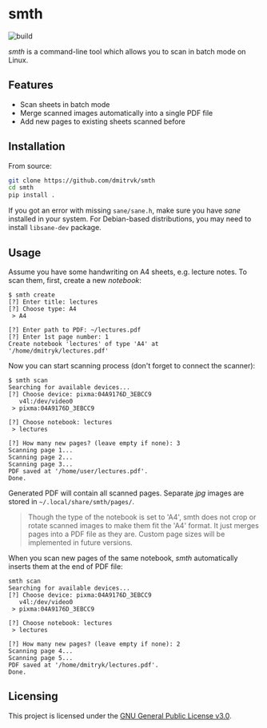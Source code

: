 # smth

![build](https://github.com/dmitrvk/smth/workflows/build/badge.svg)

*smth* is a command-line tool which allows you to scan in batch mode on Linux.

## Features

* Scan sheets in batch mode
* Merge scanned images automatically into a single PDF file
* Add new pages to existing sheets scanned before

## Installation

From source:

```bash
git clone https://github.com/dmitrvk/smth
cd smth
pip install .
```

If you got an error with missing `sane/sane.h`,
make sure you have *sane* installed in your system.
For Debian-based distributions, you may need to install `libsane-dev` package.

## Usage

Assume you have some handwriting on A4 sheets, e.g. lecture notes.
To scan them, first, create a new *notebook*:

```
$ smth create
[?] Enter title: lectures
[?] Choose type: A4
 > A4

[?] Enter path to PDF: ~/lectures.pdf
[?] Enter 1st page number: 1
Create notebook 'lectures' of type 'A4' at '/home/dmitryk/lectures.pdf'
```

Now you can start scanning process (don't forget to connect the scanner):

```
$ smth scan
Searching for available devices...
[?] Choose device: pixma:04A9176D_3EBCC9
   v4l:/dev/video0
 > pixma:04A9176D_3EBCC9

[?] Choose notebook: lectures
 > lectures

[?] How many new pages? (leave empty if none): 3
Scanning page 1...
Scanning page 2...
Scanning page 3...
PDF saved at '/home/user/lectures.pdf'.
Done.
```
Generated PDF will contain all scanned pages.
Separate *jpg* images are stored in `~/.local/share/smth/pages/`.

> Though the type of the notebook is set to 'A4', smth does not crop or rotate scanned images to make them fit the 'A4' format.  It just merges pages into a PDF file as they are.  Custom page sizes will be implemented in future versions.

When you scan new pages of the same notebook,
*smth* automatically inserts them at the end of PDF file:

```
smth scan
Searching for available devices...
[?] Choose device: pixma:04A9176D_3EBCC9
   v4l:/dev/video0
 > pixma:04A9176D_3EBCC9

[?] Choose notebook: lectures
 > lectures

[?] How many new pages? (leave empty if none): 2
Scanning page 4...
Scanning page 5...
PDF saved at '/home/dmitryk/lectures.pdf'.
Done.
```

## Licensing

This project is licensed under the
[GNU General Public License v3.0](LICENSE).

